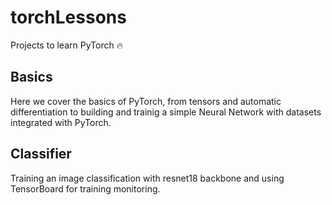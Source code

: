 # torchLessons
Projects to learn PyTorch 🔥

## Basics
Here we cover the basics of PyTorch, from tensors and automatic differentiation to building and trainig a simple Neural Network with datasets integrated with PyTorch.

## Classifier
Training an image classification with resnet18 backbone and using TensorBoard for training monitoring.
